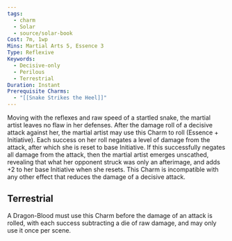 ```yaml
---
tags:
  - charm
  - Solar
  - source/solar-book
Cost: 7m, 1wp
Mins: Martial Arts 5, Essence 3
Type: Reflexive
Keywords:
  - Decisive-only
  - Perilous
  - Terrestrial
Duration: Instant
Prerequisite Charms:
  - "[[Snake Strikes the Heel]]"
---
```

Moving with the reflexes and raw speed of a startled snake, the martial artist leaves no flaw in her defenses. After the damage roll of a decisive attack against her, the martial artist may use this Charm to roll (Essence + Initiative). Each success on her roll negates a level of damage from the attack, after which she is reset to base Initiative. If this successfully negates all damage from the attack, then the martial artist emerges unscathed, revealing that what her opponent struck was only an afterimage, and adds +2 to her base Initiative when she resets. This Charm is incompatible with any other effect that reduces the damage of a decisive attack. 

## Terrestrial

A Dragon-Blood must use this Charm before the damage of an attack is rolled, with each success subtracting a die of raw damage, and may only use it once per scene.
